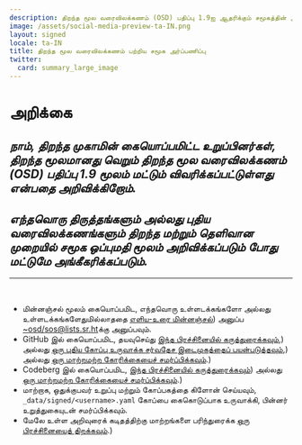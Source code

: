 ```yaml
---
description: திறந்த மூல வரைவிலக்கணம் (OSD) பதிப்பு 1.9ஐ ஆதரிக்கும் சமூகத்தின் அறிக்கை
image: /assets/social-media-preview-ta-IN.png
layout: signed
locale: ta-IN
title: திறந்த மூல வரைவிலக்கணம் பற்றிய சமூக அர்ப்பணிப்பு
twitter:
  card: summary_large_image
---
```

# **அறிக்கை**

## *நாம், திறந்த முகாமின் கையொப்பமிட்ட உறுப்பினர்கள், திறந்த மூலமானது வெறும் திறந்த மூல வரைவிலக்கணம் (OSD) பதிப்பு 1.9 மூலம் மட்டும் விவரிக்கப்பட்டுள்ளது என்பதை அறிவிக்கிறோம்.*

## *எந்தவொரு திருத்தங்களும் அல்லது புதிய வரைவிலக்கணங்களும் திறந்த மற்றும் தெளிவான முறையில் சமூக ஒப்புமதி மூலம் அறிவிக்கப்படும் போது மட்டுமே அங்கீகரிக்கப்படும்.*

---
<br>

- மின்னஞ்சல் மூலம் கையொப்பமிட, எந்தவொரு உள்ளடக்கங்களோ அல்லது உள்ளடக்கங்களேதுமில்லாததை [எளிய-உரை மின்னஞ்சல்](https://useplaintext.email/)) அனுப்ப [~osd/sos@lists.sr.ht](mailto:~osd/sos@lists.sr.ht)க்கு அனுப்பவும்.
- GitHub இல் கையொப்பமிட, தயவுசெய்து [இந்த பிரச்சினையில் கருத்துரைக்கவும்](https://github.com/OpenSourceDefinition/sos/issues/1),) அல்லது [ஒரு புதிய கோப்பு உருவாக்க சர்வதேச இடைமுகத்தைப் பயன்படுத்தவும்](https://github.com/OpenSourceDefinition/sos/new/main/_data/signed),) அல்லது [ஒரு மாற்றமற்ற கோரிக்கையைச் சமர்ப்பிக்கவும்](https://github.com/OpenSourceDefinition/sos/pulls).)
- Codeberg இல் கையொப்பமிட, [இந்த பிரச்சினையில் கருத்துரைக்கவும்](https://codeberg.org/osd/sos/issues/1)) அல்லது [ஒரு மாற்றமற்ற கோரிக்கையைச் சமர்ப்பிக்கவும்](https://codeberg.org/osd/sos/pulls).)
- மாற்றாக, ஒதுக்குபவர் உறுப்பு மற்றும் கோப்பகத்தை கிளோன் செய்யவும், `_data/signed/<username>.yaml` கோப்பை கைகொடுப்பாக உருவாக்கி, பின்னர் உறுத்துகையுடன் சமர்ப்பிக்கவும்.
- மேலே உள்ள அறிவுரைக் கடிதத்திற்கு மாற்றங்களை பரிந்துரைக்க [ஒரு பிரச்சினையைத் திறக்கவும்](https://codeberg.org/osd/sos/issues).)